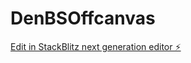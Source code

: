 # DenBSOffcanvas

[Edit in StackBlitz next generation editor ⚡️](https://stackblitz.com/~/github.com/aidanrmwatt/DenBSOffcanvas)